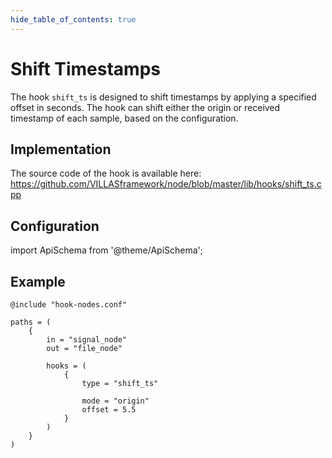 ```yaml
---
hide_table_of_contents: true
---
```


# Shift Timestamps

The hook `shift_ts` is designed to shift timestamps by applying a specified offset in seconds. 
The hook can shift either the origin or received timestamp of each sample, based on the configuration.

## Implementation

The source code of the hook is available here:
https://github.com/VILLASframework/node/blob/master/lib/hooks/shift_ts.cpp

## Configuration

import ApiSchema from '@theme/ApiSchema';

<ApiSchema id="node" example pointer="#/components/schemas/shift_ts" />

## Example

``` url="external/node/etc/examples/hooks/shift_ts.conf" title="node/etc/examples/hooks/shift_ts.conf"
@include "hook-nodes.conf"

paths = (
	{
		in = "signal_node"
		out = "file_node"

		hooks = (
			{
				type = "shift_ts"

				mode = "origin"
				offset = 5.5
			}
		)
	}
)
```
